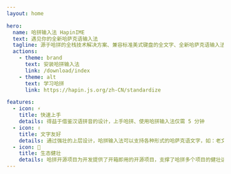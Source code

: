 ```yaml
---
layout: home

hero:
  name: 哈拼输入法 HapinIME
  text: 遇见你的全新哈萨克语输入法
  tagline: 源于哈拼的全栈技术解决方案、兼容标准美式键盘的全文字、全新哈萨克语输入法！
  actions:
    - theme: brand
      text: 安装哈拼输入法
      link: /download/index
    - theme: alt
      text: 学习哈拼
      link: https://hapin.js.org/zh-CN/standardize

features:
  - icon: ⚡
    title: 快速上手
    details: 得益于借鉴汉语拼音的设计，上手哈拼、使用哈拼输入法仅需 5 分钟
  - icon: ✌
    title: 文字友好
    details: 通过强壮的上层设计，哈拼输入法可以支持各种形式的哈萨克语文字，如：老文字、西里尔文字等
  - icon: 💪
    title: 生态健壮
    details: 哈拼开源项目为开发提供了开箱即用的开源项目，支撑了哈拼多个项目的健壮运行
---
```

